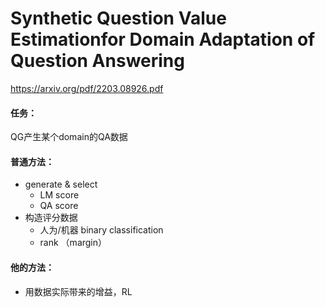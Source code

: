 # Synthetic Question Value Estimationfor Domain Adaptation of Question Answering

https://arxiv.org/pdf/2203.08926.pdf

#### 任务：

QG产生某个domain的QA数据

#### 普通方法：

- generate & select
  - LM score
  - QA score
- 构造评分数据
  - 人为/机器 binary classification
  - rank （margin）

#### 他的方法：

- 用数据实际带来的增益，RL
